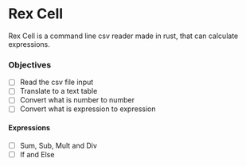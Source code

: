 # Rex Cell
Rex Cell is a command line csv reader made in rust, that can calculate expressions.

### Objectives
* [ ] Read the csv file input
* [ ] Translate to a text table
* [ ] Convert what is number to number
* [ ] Convert what is expression to expression

#### Expressions
* [ ] Sum, Sub, Mult and Div
* [ ] If and Else
